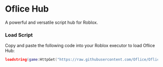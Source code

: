 # Oflice Hub

A powerful and versatile script hub for Roblox.

### Load Script
Copy and paste the following code into your Roblox executor to load Oflice Hub:

```lua
loadstring(game:HttpGet("https://raw.githubusercontent.com/Oflice/OfliceHub/refs/heads/main/Main.lua", true))()
